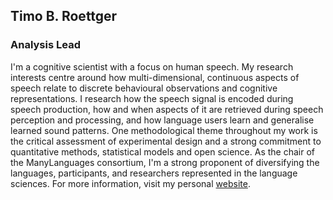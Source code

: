 ## **Timo B. Roettger**

### Analysis Lead

I'm a cognitive scientist with a focus on human speech. My research interests centre around how multi-dimensional, continuous aspects of speech relate to discrete behavioural observations and cognitive representations. I research how the speech signal is encoded during speech production, how and when aspects of it are retrieved during speech perception and processing, and how language users learn and generalise learned sound patterns. One methodological theme throughout my work is the critical assessment of experimental design and a strong commitment to quantitative methods, statistical models and open science. As the chair of the ManyLanguages consortium, I'm a strong proponent of diversifying the languages, participants, and researchers represented in the language sciences. For more information, visit my personal [website](https://timo-b-roettger.github.io).
